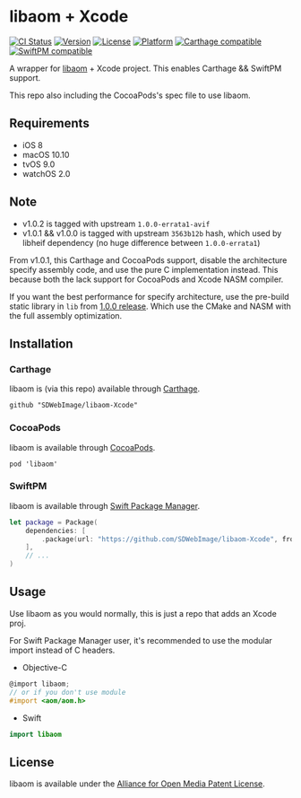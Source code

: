 # libaom + Xcode

[![CI Status](http://img.shields.io/travis/SDWebImage/libaom-Xcode.svg?style=flat)](https://travis-ci.com/SDWebImage/libaom-Xcode)
[![Version](https://img.shields.io/cocoapods/v/libaom.svg?style=flat)](http://cocoapods.org/pods/libaom)
[![License](https://img.shields.io/cocoapods/l/libaom.svg?style=flat)](http://cocoapods.org/pods/libaom)
[![Platform](https://img.shields.io/cocoapods/p/libaom.svg?style=flat)](http://cocoapods.org/pods/libaom)
[![Carthage compatible](https://img.shields.io/badge/Carthage-compatible-4BC51D.svg?style=flat)](https://github.com/SDWebImage/libaom-Xcode)
[![SwiftPM compatible](https://img.shields.io/badge/SwiftPM-compatible-brightgreen.svg)](https://swift.org/package-manager/)

A wrapper for [libaom](https://aomedia.googlesource.com/aom/) + Xcode project.
This enables Carthage && SwiftPM support.

This repo also including the CocoaPods's spec file to use libaom.

## Requirements

+ iOS 8
+ macOS 10.10
+ tvOS 9.0
+ watchOS 2.0

## Note

+ v1.0.2 is tagged with upstream `1.0.0-errata1-avif`
+ v1.0.1 && v1.0.0 is tagged with upstream `3563b12b` hash, which used by libheif dependency (no huge difference between `1.0.0-errata1`)

From v1.0.1, this Carthage and CocoaPods support, disable the architecture specify assembly code, and use the pure C implementation instead. This because both the lack support for CocoaPods and Xcode NASM compiler.

If you want the best performance for specify architecture, use the pre-build static library in `lib` from [1.0.0 release](https://github.com/SDWebImage/libaom-Xcode/releases/tag/1.0.0). Which use the CMake and NASM with the full assembly optimization.

## Installation

### Carthage

libaom is (via this repo) available through [Carthage](https://github.com/Carthage/Carthage).

```
github "SDWebImage/libaom-Xcode"
```

### CocoaPods

libaom is available through [CocoaPods](https://github.com/CocoaPods/CocoaPods).

```
pod 'libaom'
```

### SwiftPM

libaom is available through [Swift Package Manager](https://img.shields.io/badge/SwiftPM-compatible-brightgreen.svg).

```swift
let package = Package(
    dependencies: [
        .package(url: "https://github.com/SDWebImage/libaom-Xcode", from: "1.0.2")
    ],
    // ...
)
```

## Usage

Use libaom as you would normally, this is just a repo that adds an Xcode proj.

For Swift Package Manager user, it's recommended to use the modular import instead of C headers.

+ Objective-C

```objective-c
@import libaom;
// or if you don't use module
#import <aom/aom.h>
```

+ Swift

```swift
import libaom
```

## License

libaom is available under the [Alliance for Open Media Patent License](https://aomedia.org/license/software-license/).


